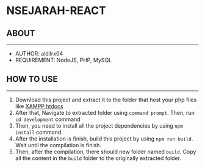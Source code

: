 # NSEJARAH-REACT
## ABOUT
---
- AUTHOR: aidilrx04
- REQUIREMENT: NodeJS, PHP, MySQL
## HOW TO USE
---
1. Download this project and extract it to the folder that host your php files like [XAMPP htdocs](https://apachefriends.org)
1. After that, Navigate to extracted folder using `command prompt`. Then, run `cd development` command
1. Then, you need to install all the project dependencies by using `npm install` command.
1. After the installation is finish, build this project by using `npm run build`. Wait until the compilation is finish.
1. Then, after the compilation, there should new folder named `build`. Copy all the content in the `build` folder to the originally extracted folder.